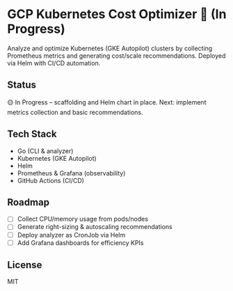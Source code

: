 # GCP Kubernetes Cost Optimizer 🚀 (In Progress)

Analyze and optimize Kubernetes (GKE Autopilot) clusters by collecting Prometheus metrics and generating cost/scale recommendations. Deployed via Helm with CI/CD automation.

## Status
🟡 In Progress – scaffolding and Helm chart in place. Next: implement metrics collection and basic recommendations.

## Tech Stack
- Go (CLI & analyzer)
- Kubernetes (GKE Autopilot)
- Helm
- Prometheus & Grafana (observability)
- GitHub Actions (CI/CD)

## Roadmap
- [ ] Collect CPU/memory usage from pods/nodes
- [ ] Generate right-sizing & autoscaling recommendations
- [ ] Deploy analyzer as CronJob via Helm
- [ ] Add Grafana dashboards for efficiency KPIs

## License
MIT